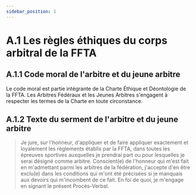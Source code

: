 ```yaml
---
sidebar_position: 1
---
```


# A.1 Les règles éthiques du corps arbitral de la FFTA

## A.1.1 Code moral de l'arbitre et du jeune arbitre

Le code moral est partie intégrante de la Charte Éthique et Déontologie de la FFTA. Les Arbitres Fédéraux et
les Jeunes Arbitres s'engagent à respecter les termes de la Charte en toute circonstance.

## A.1.2 Texte du serment de l'arbitre et du jeune arbitre

> Je jure, sur l'honneur, d'appliquer et de faire appliquer exactement et loyalement les règlements établis
> par la FFTA, dans toutes les épreuves sportives auxquelles je prendrai part ou pour lesquelles je serai
> désigné comme arbitre.
> Conscient(e) de l'honneur qui m'est fait en m'admettant parmi les arbitres de la fédération, j'accepte d'en être
> exclu(e) dans les conditions qui m'ont été précisées si je manquais aux devoirs qui m'incombent de ce fait.
> En foi de quoi, je m'engage en signant le présent Procès-Verbal.
